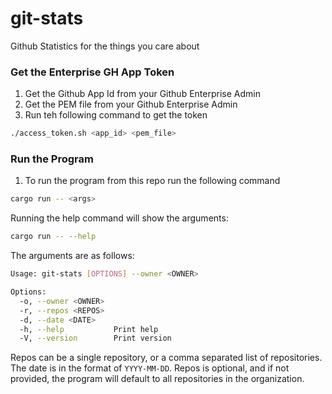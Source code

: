 # git-stats
Github Statistics for the things you care about

### Get the Enterprise GH App Token
1. Get the Github App Id from your Github Enterprise Admin
2. Get the PEM file from your Github Enterprise Admin
3. Run teh following command to get the token
```bash
./access_token.sh <app_id> <pem_file>
```

### Run the Program
1. To run the program from this repo run the following command
```bash
cargo run -- <args>
```

Running the help command will show the arguments:
```bash
cargo run -- --help
```

The arguments are as follows:
```bash
Usage: git-stats [OPTIONS] --owner <OWNER>

Options:
  -o, --owner <OWNER>  
  -r, --repos <REPOS>  
  -d, --date <DATE>    
  -h, --help           Print help
  -V, --version        Print version
```

Repos can be a single repository, or a comma separated list of repositories. The date is in the format of `YYYY-MM-DD`.
Repos is optional, and if not provided, the program will default to all repositories in the organization.
